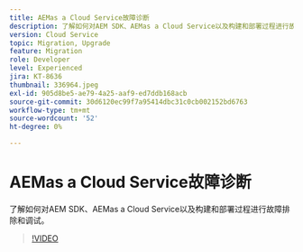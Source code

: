 ```yaml
---
title: AEMas a Cloud Service故障诊断
description: 了解如何对AEM SDK、AEMas a Cloud Service以及构建和部署过程进行故障排除和调试。
version: Cloud Service
topic: Migration, Upgrade
feature: Migration
role: Developer
level: Experienced
jira: KT-8636
thumbnail: 336964.jpeg
exl-id: 905d8be5-ae79-4a25-aaf9-ed7ddb168acb
source-git-commit: 30d6120ec99f7a95414dbc31c0cb002152bd6763
workflow-type: tm+mt
source-wordcount: '52'
ht-degree: 0%

---
```


# AEMas a Cloud Service故障诊断

了解如何对AEM SDK、AEMas a Cloud Service以及构建和部署过程进行故障排除和调试。

>[!VIDEO](https://video.tv.adobe.com/v/336964?quality=12&learn=on)
